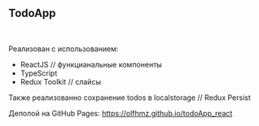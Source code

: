 <h2>TodoApp</h2> <br>

Реализован с использованием:
<ul> 
<li> ReactJS // функцианальные компоненты
<li> TypeScript
<li> Redux Toolkit // слайсы
</ul>

Также реализованно сохранение todos в localstorage // Redux Persist

Деполой на GitHub Pages: https://olfhmz.github.io/todoApp_react
